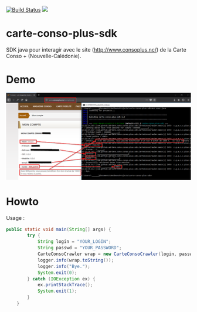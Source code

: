 [![Build Status](https://travis-ci.org/adriens/carte-conso-plus-sdk.svg?branch=master)](https://travis-ci.org/adriens/carte-conso-plus-sdk)
[![](https://jitpack.io/v/adriens/carte-conso-plus-sdk.svg)](https://jitpack.io/#adriens/carte-conso-plus-sdk)


# carte-conso-plus-sdk
SDK java pour interagir avec le site (http://www.consoplus.nc/) de la Carte Conso + (Nouvelle-Calédonie).

# Demo

![Dummy demo screenshot](DEMO.png "Dummy demo screenshot")

# Howto

Usage :

```java
public static void main(String[] args) {
        try {
            String login = "YOUR_LOGIN";
            String passwd = "YOUR_PASSWORD";
            CarteConsoCrawler wrap = new CarteConsoCrawler(login, passwd);
            logger.info(wrap.toString());
            logger.info("Bye.");
            System.exit(0);
        } catch (IOException ex) {
            ex.printStackTrace();
            System.exit(1);
        }
    }
```
